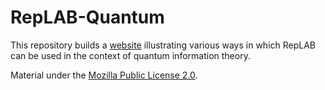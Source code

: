 # RepLAB-Quantum
This repository builds a [website](https://replab.github.io/quantum/) illustrating various ways in which RepLAB can be used in the context of quantum information theory.

Material under the [Mozilla Public License 2.0](https://github.com/replab/replab/blob/master/LICENSE).
